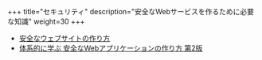 +++
title="セキュリティ"
description="安全なWebサービスを作るために必要な知識"
weight=30
+++

- [安全なウェブサイトの作り方](https://www.ipa.go.jp/security/vuln/websecurity.html)
- [体系的に学ぶ 安全なWebアプリケーションの作り方 第2版](https://www.sbcr.jp/product/4797393163/)
